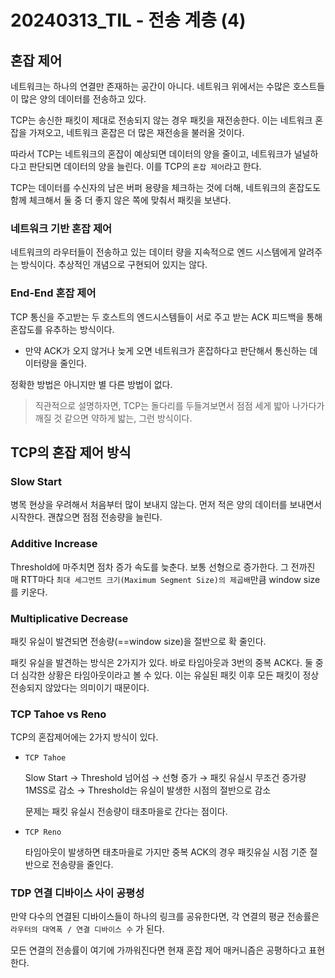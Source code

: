 # 20240313_TIL - 전송 계층 (4)

## 혼잡 제어

네트워크는 하나의 연결만 존재하는 공간이 아니다. 네트워크 위에서는 수많은 호스트들이 많은 양의 데이터를 전송하고 있다. 

TCP는 송신한 패킷이 제대로 전송되지 않는 경우 패킷을 재전송한다. 이는 네트워크 혼잡을 가져오고, 네트워크 혼잡은 더 많은 재전송을 불러올 것이다.

따라서 TCP는 네트워크의 혼잡이 예상되면 데이터의 양을 줄이고, 네트워크가 널널하다고 판단되면 데이터의 양을 늘린다. 이를 TCP의 `혼잡 제어`라고 한다. 

TCP는 데이터를 수신자의 남은 버퍼 용량을 체크하는 것에 더해, 네트워크의 혼잡도도 함께 체크해서 둘 중 더 좋지 않은 쪽에 맞춰서 패킷을 보낸다.

### 네트워크 기반 혼잡 제어

네트워크의 라우터들이 전송하고 있는 데이터 량을 지속적으로 엔드 시스템에게 알려주는 방식이다. 추상적인 개념으로 구현되어 있지는 않다.

### End-End 혼잡 제어

TCP 통신을 주고받는 두 호스트의 엔드시스템들이 서로 주고 받는 ACK 피드백을 통해 혼잡도를 유추하는 방식이다.

- 만약 ACK가 오지 않거나 늦게 오면 네트워크가 혼잡하다고 판단해서 통신하는 데이터량을 줄인다.

정확한 방법은 아니지만 별 다른 방법이 없다.

> 직관적으로 설명하자면, TCP는 돌다리를 두들겨보면서 점점 세게 밟아 나가다가 깨질 것 같으면 약하게 밟는, 그런 방식이다.
> 

## TCP의 혼잡 제어 방식

### Slow Start

병목 현상을 우려해서 처음부터 많이 보내지 않는다. 먼저 적은 양의 데이터를 보내면서 시작한다. 괜찮으면 점점 전송량을 늘린다.

### Additive Increase

Threshold에 마주치면 점차 증가 속도를 늦춘다. 보통 선형으로 증가한다. 그 전까진 매 RTT마다 `최대 세그먼트 크기(Maximum Segment Size)의 제곱배`만큼 window size를 키운다. 

### Multiplicative Decrease

패킷 유실이 발견되면 전송량(==window size)을 절반으로 확 줄인다. 

패킷 유실을 발견하는 방식은 2가지가 있다. 바로 타임아웃과 3번의 중복 ACK다. 둘 중 더 심각한 상황은 타임아웃이라고 볼 수 있다. 이는 유실된 패킷 이후 모든 패킷이 정상 전송되지 않았다는 의미이기 때문이다. 

### TCP Tahoe vs Reno

TCP의 혼잡제어에는 2가지 방식이 있다.

- `TCP Tahoe`
    
    Slow Start → Threshold 넘어섬 → 선형 증가 → 패킷 유실시 무조건 증가량 1MSS로 감소 → Threshold는 유실이 발생한 시점의 절반으로 감소
    
    문제는 패킷 유실시 전송량이 태초마을로 간다는 점이다. 
    
- `TCP Reno`
    
    타임아웃이 발생하면 태초마을로 가지만 중복 ACK의 경우 패킷유실 시점 기준 절반으로 전송량을 줄인다.
    

### TDP 연결 디바이스 사이 공평성

만약 다수의 연결된 디바이스들이 하나의 링크를 공유한다면, 각 연결의 평균 전송률은 `라우터의 대역폭 / 연결 디바이스 수` 가 된다. 

모든 연결의 전송률이 여기에 가까워진다면 현재 혼잡 제어 매커니즘은 공평하다고 표현한다.